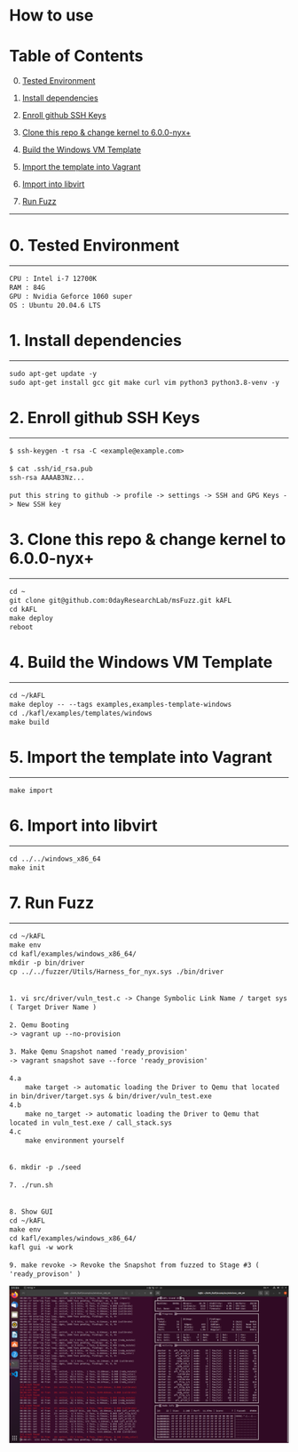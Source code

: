 # How to use

# Table of Contents
0. [Tested Environment](#section-0)
1. [Install dependencies](#section-1)
2. [Enroll github SSH Keys](#section-2)

3. [Clone this repo & change kernel to 6.0.0-nyx+](#section-3)
4. [Build the Windows VM Template](#section-4)
5. [Import the template into Vagrant](#section-5)
6. [Import into libvirt](#section-6)
7. [Run Fuzz](#section-7)


****
# 0. Tested Environment <a name="section-0"></a>
----------------------------------
```
CPU : Intel i-7 12700K
RAM : 84G
GPU : Nvidia Geforce 1060 super
OS : Ubuntu 20.04.6 LTS
```

# 1. Install dependencies <a name="section-1"></a>
----------------------------------
```
sudo apt-get update -y
sudo apt-get install gcc git make curl vim python3 python3.8-venv -y
```


# 2. Enroll github SSH Keys <a name="section-2"></a>
----------------------------------
```
$ ssh-keygen -t rsa -C <example@example.com>

$ cat .ssh/id_rsa.pub
ssh-rsa AAAAB3Nz...

put this string to github -> profile -> settings -> SSH and GPG Keys -> New SSH key
```



# 3. Clone this repo & change kernel to 6.0.0-nyx+ <a name="section-3"></a>
----------------------------------
```
cd ~
git clone git@github.com:0dayResearchLab/msFuzz.git kAFL
cd kAFL
make deploy
reboot
```

# 4. Build the Windows VM Template <a name="section-4"></a>
----------------------------------
```
cd ~/kAFL
make deploy -- --tags examples,examples-template-windows
cd ./kafl/examples/templates/windows
make build
```


# 5. Import the template into Vagrant <a name="section-5"></a>
----------------------------------
```
make import
```


# 6. Import into libvirt <a name="section-6"></a>
----------------------------------
```
cd ../../windows_x86_64
make init
```


# 7. Run Fuzz <a name="section-7"></a>
----------------------------------
```
cd ~/kAFL
make env
cd kafl/examples/windows_x86_64/
mkdir -p bin/driver 
cp ../../fuzzer/Utils/Harness_for_nyx.sys ./bin/driver


1. vi src/driver/vuln_test.c -> Change Symbolic Link Name / target sys ( Target Driver Name )

2. Qemu Booting
-> vagrant up --no-provision

3. Make Qemu Snapshot named 'ready_provision'
-> vagrant snapshot save --force 'ready_provision'

4.a
    make target -> automatic loading the Driver to Qemu that located in bin/driver/target.sys & bin/driver/vuln_test.exe
4.b
    make no_target -> automatic loading the Driver to Qemu that located in vuln_test.exe / call_stack.sys
4.c
    make environment yourself


6. mkdir -p ./seed

7. ./run.sh


8. Show GUI
cd ~/kAFL
make env
cd kafl/examples/windows_x86_64/
kafl gui -w work

9. make revoke -> Revoke the Snapshot from fuzzed to Stage #3 ( 'ready_provison' )
```


![Fuzz Success](fuzzing.png?raw=true)
